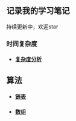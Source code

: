 ## 记录我的学习笔记

持续更新中，欢迎star

### 时间复杂度

* #### [复杂度分析](算法/时间复杂度)

## 算法

* #### [链表](算法/链表.md)

* #### [数组](算法/数组.md)

  

